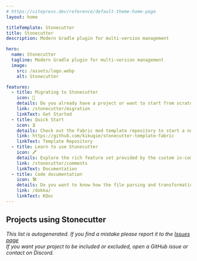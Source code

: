 ```yaml
---
# https://vitepress.dev/reference/default-theme-home-page
layout: home

titleTemplate: Stonecutter
title: Stonecutter
description: Modern Gradle plugin for multi-version management

hero:
  name: Stonecutter
  tagline: Modern Gradle plugin for multi-version management
  image:
    src: /assets/logo.webp
    alt: Stonecutter

features:
  - title: Migrating to Stonecutter
    icon: 🛫
    details: Do you already have a project or want to start from scratch? Take a look on the detailed setup guide.
    link: /stonecutter/migration
    linkText: Get Started
  - title: Quick Start
    icon: ⏳
    details: Check out the Fabric mod template repository to start a new mod with multi-version support.
    link: https://github.com/kikugie/stonecutter-template-fabric
    linkText: Template Repository
  - title: Learn to use Stonecutter
    icon: 🖊
    details: Explore the rich feature set provided by the custom in-comment language used by Stonecutter - Stitcher.
    link: /stonecutter/comments
    linkText: Documentation
  - title: Code documentation
    icon: 🛠
    details: Do you want to know how the file parsing and transformation is accomplished? Then you're in luck - the code is very organized and documented.
    link: /dokka/
    linkText: KDoc
---
```


<!--suppress ES6UnusedImports, HtmlUnknownAttribute -->
<script setup>
import { VPTeamMembers } from 'vitepress/theme';
import modrinth from '/assets/modrinth.svg?raw';
import curseforge from '/assets/curseforge.svg?raw';

let start = "here";
const members = [
  {
    avatar: 'https://cdn.modrinth.com/data/XpzGz7KD/8ff6751948e096f540e320681742d0b3b918931e.png',
    name: 'Elytra Trims',
    title: 'Customizable elytra mod with trims, banner patterns and more!',
    links: [
      { icon: 'github', link: 'https://github.com/Kikugie/elytra-trims' },
      { icon: { svg: modrinth }, link: 'https://modrinth.com/mod/elytra-trims' }
    ]
  },
  {
    avatar: 'https://cdn.modrinth.com/data/1eAoo2KR/1e43d5714f87ac6b20622e73b3ba7209be5ebafb.png',
    name: 'YetAnotherConfigLib',
    title: 'A builder-based configuration library for Minecraft.',
    links: [
      { icon: 'github', link: 'https://github.com/isXander/YetAnotherConfigLib' },
      { icon: { svg: modrinth }, link: 'https://modrinth.com/mod/yacl' },
      { icon: { svg: curseforge }, link: 'https://www.curseforge.com/minecraft/mc-mods/yacl' }
    ]
  },
  {
    avatar: 'https://cdn.modrinth.com/data/w7ThoJFB/25d48c335340c12566044c8f35df5102e72dc06c.png',
    name: 'Zoomify',
    title: 'A zoom mod with infinite customizability.',
    links: [
      { icon: 'github', link: 'https://github.com/isXander/Zoomify' },
      { icon: { svg: modrinth }, link: 'https://modrinth.com/mod/zoomify' },
      { icon: { svg: curseforge }, link: 'https://www.curseforge.com/minecraft/mc-mods/zoomify' }
    ]
  },
  {
    avatar: 'https://cdn.modrinth.com/data/1s5x833P/b7e3cf809f07d3cad88a60834c3e4e7248021744.png',
    name: 'Neruina - Ticking Entity Fixer',
    title: 'A Mod that prevents ticking-related crashes from bricking worlds',
    links: [
      { icon: 'github', link: 'https://github.com/Benjamin-Norton/Neruina' },
      { icon: { svg: modrinth }, link: 'https://modrinth.com/mod/neruina' },
      { icon: { svg: curseforge }, link: 'https://www.curseforge.com/minecraft/mc-mods/neruina' }
    ]
  },
  {
    avatar: 'https://cdn.modrinth.com/data/SNVQ2c0g/cd0ac6b474ae39a347364a62a39ea04ce0e146d9.png',
    name: 'M.R.U',
    title: 'Mineblock\'s Repeated Utilities',
    links: [
      { icon: 'github', link: 'https://github.com/mineblock11/MRU' },
      { icon: { svg: modrinth }, link: 'https://modrinth.com/mod/mru' },
      { icon: { svg: curseforge }, link: 'https://www.curseforge.com/minecraft/mc-mods/mru' }
    ]
  },
  {
    avatar: 'https://cdn.modrinth.com/data/DOUdJVEm/4f8cdb3933f9efa0c5dfd5574d3ad6b101c7f3ef.png',
    name: 'Controlify',
    title: 'Adds the best controller support to Minecraft Java edition!',
    links: [
      { icon: 'github', link: 'https://github.com/isXander/Controlify' },
      { icon: { svg: modrinth }, link: 'https://modrinth.com/mod/controlify' },
      { icon: { svg: curseforge }, link: 'https://www.curseforge.com/minecraft/mc-mods/controlify' }
    ]
  },
  {
    avatar: 'https://cdn.modrinth.com/data/IwCkru1D/53eee5642c7c426729b8313628b83f8513322484.png',
    name: 'CICADA',
    title: 'Confusing, Interesting and Considerably Agnostic Development Aid',
    links: [
      { icon: 'github', link: 'https://github.com/enjarai/cicada-lib' },
      { icon: { svg: modrinth }, link: 'https://modrinth.com/mod/cicada' },
      { icon: { svg: curseforge }, link: 'https://www.curseforge.com/minecraft/mc-mods/cicada' }
    ]
  },
  {
    avatar: 'https://cdn.modrinth.com/data/ZouiUX7t/d20aa8a40008b3f027144e21c916c4a7229a0c78.png',
    name: 'Sounds',
    title: 'Upgrade your experience with this customizable sound mod! It introduces new sound effects and enhances the original ones. Enjoy a richer audio experience with new sounds for blocks, items, inventory, and the UI!',
    links: [
      { icon: 'github', link: 'https://github.com/IMB11/Sounds' },
      { icon: { svg: modrinth }, link: 'https://modrinth.com/mod/sound' }
    ]
  },
  {
    avatar: 'https://cdn.modrinth.com/data/XVnUIUAQ/8165a80ccd1c58a9a0fd7505b4d27235a759bf28.png',
    name: 'Snow Under Trees (Fabric)',
    title: 'Adds snow under trees in snowy biomes, making the biomes more immersive.',
    links: [
      { icon: 'github', link: 'https://github.com/mineblock11/SnowUnderTrees' },
      { icon: { svg: modrinth }, link: 'https://modrinth.com/mod/snow-under-trees-remastered' },
      { icon: { svg: curseforge }, link: 'https://www.curseforge.com/minecraft/mc-mods/snow-under-trees-remastered' }
    ]
  },
  {
    avatar: 'https://cdn.modrinth.com/data/5srFLIaK/03454d120e13a3a25579bd74fe4bd761fed19431.png',
    name: 'Better Clouds',
    title: 'Beautiful clouds in touch with the vanilla style',
    links: [
      { icon: 'github', link: 'https://github.com/Qendolin/better-clouds' },
      { icon: { svg: modrinth }, link: 'https://modrinth.com/mod/better-clouds' }
    ]
  },
  {
    avatar: 'https://cdn.modrinth.com/data/WuGVWUF2/3475344bb37e1e27c2a54b574284cf0240b1ab70.png',
    name: 'Fog',
    title: 'A total overhaul of Minecraft\'s fog, offering options to customize fog color, start, and end points. Enjoy a more immersive experience with enhanced depth and visuals, all while keeping the same view distance.',
    links: [
      { icon: 'github', link: 'https://github.com/IMB11/Fog' },
      { icon: { svg: modrinth }, link: 'https://modrinth.com/mod/fog' },
      { icon: { svg: curseforge }, link: 'https://www.curseforge.com/minecraft/mc-mods/fog' }
    ]
  },
  {
    avatar: 'https://cdn.modrinth.com/data/pnsUKrap/7bb6b50b2f8be66ea13e0cfd290a7c2e348d6074.png',
    name: 'All The Trims',
    title: 'Allows any item to be an armour trim material and makes all armour trimmable.',
    links: [
      { icon: 'github', link: 'https://github.com/Benjamin-Norton/AllTheTrims/' },
      { icon: { svg: modrinth }, link: 'https://modrinth.com/mod/allthetrims' },
      { icon: { svg: curseforge }, link: 'https://www.curseforge.com/minecraft/mc-mods/all-the-trims' }
    ]
  },
  {
    avatar: 'https://cdn.modrinth.com/data/Eoxi2LJd/481ae7705912ab3418955e5bd650d938d1261c59.png',
    name: 'Flow',
    title: 'Configurable ease in-out inventory UI transitions.',
    links: [
      { icon: 'github', link: 'https://github.com/mineblock11/Flow' },
      { icon: { svg: modrinth }, link: 'https://modrinth.com/mod/flow' },
      { icon: { svg: curseforge }, link: 'https://www.curseforge.com/minecraft/mc-mods/flow' }
    ]
  },
  {
    avatar: 'https://cdn.modrinth.com/data/3s19I5jr/e66d99492c9b25e88a614846cca6b154ec5309f2.png',
    name: 'Skin Shuffle',
    title: 'Easily change your skin in-game without having to leave the world.',
    links: [
      { icon: 'github', link: 'https://github.com/IMB11/SkinShuffle' },
      { icon: { svg: modrinth }, link: 'https://modrinth.com/mod/skinshuffle' },
      { icon: { svg: curseforge }, link: 'https://www.curseforge.com/minecraft/mc-mods/skinshuffle' }
    ]
  },
  {
    avatar: 'https://cdn.modrinth.com/data/FrZIkosK/914fbe1f142a3fbe7488d0064e252f08f10c4a93.png',
    name: 'Forgotten Graves',
    title: 'Minecraft (Fabric) mod that stores items and XP in a decaying grave upon death',
    links: [
      { icon: 'github', link: 'https://github.com/ginsm/forgotten-graves' },
      { icon: { svg: modrinth }, link: 'https://modrinth.com/mod/forgotten-graves' }
    ]
  },
  {
    avatar: 'https://cdn.modrinth.com/data/k68glP2e/1cee94d3e17436d409839a79fa5d6bced5993023.png',
    name: 'AutoModpack',
    title: 'Enjoy a seamless modpack installation process and effortless updates with a user-friendly solution that simplifies management, making your gaming experience a breeze.',
    links: [
      { icon: 'github', link: 'https://github.com/Skidamek/AutoModpack' },
      { icon: { svg: modrinth }, link: 'https://modrinth.com/mod/automodpack' },
      { icon: { svg: curseforge }, link: 'https://www.curseforge.com/minecraft/mc-mods/automodpack' }
    ]
  },
  {
    avatar: 'https://cdn.modrinth.com/data/J5NAzRqK/43f9b135ef9ab49a67da667caa8b5987e1d5d864.png',
    name: 'FSit',
    title: 'Sit anywhere!',
    links: [
      { icon: 'github', link: 'https://github.com/rvbsm/fsit' },
      { icon: { svg: modrinth }, link: 'https://modrinth.com/mod/fsit' },
      { icon: { svg: curseforge }, link: 'https://www.curseforge.com/minecraft/mc-mods/fsit' }
    ]
  },
  {
    avatar: 'https://cdn.modrinth.com/data/9pubtjcn/7c702ddf0204753f221ab781f3f9360e071b988b.png',
    name: 'Blocky Bubbles',
    title: 'Ports the Fast Bubbles setting from Bedrock Edition!',
    links: [
      { icon: 'github', link: 'https://github.com/axialeaa/BlockyBubbles' },
      { icon: { svg: modrinth }, link: 'https://modrinth.com/mod/blocky-bubbles' }
    ]
  },
  {
    avatar: 'https://cdn.modrinth.com/data/m5T5xmUy/c67c1f900e8344e462bb5c21fb512579f3b0be46.png',
    name: 'FabricBetterGrass',
    title: 'Gamers can finally touch grass!?  OptiFine\'s Fancy and Fast better grass implemented on Fabric!',
    links: [
      { icon: 'github', link: 'https://github.com/UltimatChamp/FabricBetterGrass' },
      { icon: { svg: modrinth }, link: 'https://modrinth.com/mod/fabricbettergrass' },
      { icon: { svg: curseforge }, link: 'https://www.curseforge.com/minecraft/mc-mods/fabricbettergrass' }
    ]
  },
  {
    avatar: 'https://cdn.modrinth.com/data/tr2Mv6ke/a98512fe0df192749fa001268dcf8dd96f99e587.png',
    name: 'Sushi Bar',
    title: 'A library mod for Chai\'s mods',
    links: [
      { icon: 'github', link: 'https://github.com/Chailotl/sushi-bar' },
      { icon: { svg: modrinth }, link: 'https://modrinth.com/mod/sushi-bar' }
    ]
  },
  {
    avatar: 'https://cdn.modrinth.com/data/RCjGlCDj/icon.png',
    name: 'Mod-erate Loading Screen',
    title: 'An "alternative" to Mod Menu that\'s a lot less usable.',
    links: [
      { icon: 'github', link: 'https://github.com/enjarai/moderate-loading-screen' },
      { icon: { svg: modrinth }, link: 'https://modrinth.com/mod/moderate-loading-screen' },
      { icon: { svg: curseforge }, link: 'https://www.curseforge.com/minecraft/mc-mods/mod-erate-loading-screen' }
    ]
  },
  {
    avatar: 'https://cdn.modrinth.com/data/Kd03i2oU/5bfab0390b4655470b95b80824df9ffe6e280514.png',
    name: 'Enchantment Disabler',
    title: 'Disable enchantments you don\'t like, and nerf enchanting in multiple ways with an extensive configuration. Supports modded enchantments.',
    links: [
      { icon: 'github', link: 'https://github.com/pajicadvance/enchantmentdisabler' },
      { icon: { svg: modrinth }, link: 'https://modrinth.com/mod/enchantment-disabler' },
      { icon: { svg: curseforge }, link: 'https://www.curseforge.com/minecraft/mc-mods/enchantmentdisabler' }
    ]
  },
  {
    avatar: 'https://cdn.modrinth.com/data/9dzLWnmZ/3a7ea28ca4aa82708c23d0f1f7189661eb2ea363.png',
    name: 'Camerapture',
    title: 'Take pictures using a working camera, show them to other players and hang them on your wall in picture frames!',
    links: [
      { icon: 'github', link: 'https://github.com/chrrs/camerapture' },
      { icon: { svg: modrinth }, link: 'https://modrinth.com/mod/camerapture' },
      { icon: { svg: curseforge }, link: 'https://www.curseforge.com/minecraft/mc-mods/camerapture' }
    ]
  },
  {
    avatar: 'https://cdn.modrinth.com/data/8CsGxc95/f1d33853af9a7c9a05f2562fc72750187b3ed988.png',
    name: 'Shared Resources',
    title: 'A mod for sharing game files like resource packs, shaders, saves and more between separate Minecraft instances.',
    links: [
      { icon: 'github', link: 'https://github.com/enjarai/shared-resources' },
      { icon: { svg: modrinth }, link: 'https://modrinth.com/mod/shared-resources' }
    ]
  },
  {
    avatar: 'https://cdn.modrinth.com/data/kNtBiHzs/f83c432acee2a4bb87b09ed62374acdb017fc68c.png',
    name: 'OpenBoatUtils',
    title: 'Configurable boat physics.',
    links: [
      { icon: 'github', link: 'https://github.com/o7Moon/OpenBoatUtils' },
      { icon: { svg: modrinth }, link: 'https://modrinth.com/mod/openboatutils' }
    ]
  },
  {
    avatar: 'https://cdn.modrinth.com/data/LLfA8jAD/68480ea1745081e6ab88970f58c9b58c9fa3a7e5.jpeg',
    name: 'telekinesis',
    title: 'The Telekinesis enchantment automatically collects drops from mobs, vehicles and blocks',
    links: [
      { icon: 'github', link: 'https://github.com/btwonion/telekinesis' },
      { icon: { svg: modrinth }, link: 'https://modrinth.com/mod/telekinesis' },
      { icon: { svg: curseforge }, link: 'https://www.curseforge.com/minecraft/mc-mods/telekinesis' }
    ]
  },
  {
    avatar: 'https://cdn.modrinth.com/data/9auOqb3o/a0abec247c17a55fb4826f9b641fefdebd794339.png',
    name: 'CyanSetHome',
    title: 'Adds the /sethome command and a system of trust between player to allow them to teleport to their respective homes',
    links: [
      { icon: 'github', link: 'https://github.com/Aeldit/CyanSetHome' },
      { icon: { svg: modrinth }, link: 'https://modrinth.com/mod/cyansethome' }
    ]
  },
  {
    avatar: 'https://cdn.modrinth.com/data/s9XXQTOb/b2ad6897ae0ae1277dc3fefe4d99ed6e7e3f9024.png',
    name: 'Chai\'s Inventory Sorter',
    title: 'An inventory sorter that complements the vanilla UI with fully configurable sorting',
    links: [
      { icon: 'github', link: 'https://github.com/Chailotl/inventory-sort' },
      { icon: { svg: modrinth }, link: 'https://modrinth.com/mod/chais-inventory-sorter' }
    ]
  },
  {
    avatar: 'https://cdn.modrinth.com/data/wTfH1dkt/b9d1ed7933cbbad760cae996d8732c914a57fbd2.png',
    name: 'Better Boat Movement',
    title: 'Increases boat step height to move up water and blocks',
    links: [
      { icon: 'github', link: 'https://github.com/btwonion/better-boat-movement' },
      { icon: { svg: modrinth }, link: 'https://modrinth.com/mod/better-boat-movement' }
    ]
  },
  {
    avatar: 'https://cdn.modrinth.com/data/ygYU16dG/cd7e06456a341a345a6d2be1e2a057745d293969.png',
    name: 'My Totem Doll',
    title: 'Simple Fabric mod which replaces all totems with player dolls. Rename your totem to player\'s nickname to use it\'s skin.',
    links: [
      { icon: 'github', link: 'https://github.com/LopyMine/My-Totem-Doll' },
      { icon: { svg: modrinth }, link: 'https://modrinth.com/mod/my_totem_doll' }
    ]
  },
  {
    avatar: 'https://cdn.modrinth.com/data/lg17V3i3/d88de184e364d8dd1da21933c7c82ce298b0fb98.png',
    name: 'autodrop',
    title: 'Simply drops specific items after pickup',
    links: [
      { icon: 'github', link: 'https://github.com/btwonion/autodrop' },
      { icon: { svg: modrinth }, link: 'https://modrinth.com/mod/autodrop' }
    ]
  },
  {
    avatar: 'https://cdn.modrinth.com/data/YS3ZignI/f8056e4ce6ac00a50c431eac915509d14a0e90b4.png',
    name: 'TT20 (TPS Fixer)',
    title: 'TT20 helps reduce lag by optimizing how ticks work when the server\'s TPS is low.',
    links: [
      { icon: 'github', link: 'https://github.com/snackbag/tt20' },
      { icon: { svg: modrinth }, link: 'https://modrinth.com/mod/tt20' }
    ]
  },
  {
    avatar: 'https://cdn.modrinth.com/data/hHVaPgFK/723c55a27d7d633024fdfe14464a44c84bf05d48.png',
    name: 'Mob Armor Trims',
    title: 'Makes mobs be able to spawn with naturally trimmed armor',
    links: [
      { icon: 'github', link: 'https://github.com/Imajo24I/Mob-Armor-Trims-1.20.1/' },
      { icon: { svg: modrinth }, link: 'https://modrinth.com/mod/mob-armor-trims' }
    ]
  },
  {
    avatar: 'https://cdn.modrinth.com/data/6OpnBWtt/5bb148d10f81498a60f0498302743a39eadd6900.png',
    name: 'CTM Selector',
    title: 'This mod allows you to choose which blocks will have connected textures in every CTM resource pack you have loaded',
    links: [
      { icon: 'github', link: 'https://github.com/Aeldit/CTMSelector' },
      { icon: { svg: modrinth }, link: 'https://modrinth.com/mod/ctm-selector' }
    ]
  },
  {
    avatar: 'https://cdn.modrinth.com/data/TBQr8ROh/b092cf15b0e51b27740df11220d4a8c51fd0b08e.png',
    name: 'MCC Island Nametag Mod',
    title: 'A mod that displays your own name tag on MCC Island in the exact way the server does it.',
    links: [
      { icon: 'github', link: 'https://github.com/anastarawneh/MCCINametagMod' },
      { icon: { svg: modrinth }, link: 'https://modrinth.com/mod/mcc-island-nametag-mod' }
    ]
  },
  {
    avatar: 'https://cdn.modrinth.com/data/zGxxQr33/94087d290a929535845be488cde26de54c6826f0.png',
    name: 'Cyan',
    title: 'Adds a few commands for survival Minecraft server and client !',
    links: [
      { icon: 'github', link: 'https://github.com/Aeldit/Cyan' },
      { icon: { svg: modrinth }, link: 'https://modrinth.com/mod/cyan' }
    ]
  },
  {
    avatar: 'https://cdn.modrinth.com/data/yXAvIk0x/a8e206afee8b866700008f18b57212f0d6ce17c6.png',
    name: 'Scribble',
    title: 'Expertly edit your books with rich formatting options, page utilities and more! And it\'s all client-side!',
    links: [
      { icon: 'github', link: 'https://github.com/chrrs/scribble' },
      { icon: { svg: modrinth }, link: 'https://modrinth.com/mod/scribble' },
      { icon: { svg: curseforge }, link: 'https://www.curseforge.com/minecraft/mc-mods/scribble' }
    ]
  },
  {
    avatar: 'https://cdn.modrinth.com/data/BMaqFQAd/116458c672aadeb31856563eaff8ed7edd764753.png',
    name: 'AutoWhitelist',
    title: 'A way to automate the whitelist of a minecraft server based on discord roles',
    links: [
      { icon: 'github', link: 'https://github.com/Awakened-Redstone/AutoWhitelist' },
      { icon: { svg: modrinth }, link: 'https://modrinth.com/mod/autowhitelist' },
      { icon: { svg: curseforge }, link: 'https://www.curseforge.com/minecraft/mc-mods/autowhitelist' }
    ]
  },
  {
    avatar: 'https://cdn.modrinth.com/data/3KmV3g7F/7705715ccaa9306dcaf02ac7b7c121016bde8dbe.png',
    name: 'Florum Sporum',
    title: 'Breathing new life into the spore blossom without undoing any of Mojang\'s work!',
    links: [
      { icon: 'github', link: 'https://github.com/axialeaa/FlorumSporum' },
      { icon: { svg: modrinth }, link: 'https://modrinth.com/mod/florum-sporum' }
    ]
  },
  {
    avatar: 'https://cdn.modrinth.com/data/GON0Fdk5/047b7bfec30d245cd7d5972affe208e6b0f8da98.png',
    name: 'skin overrides',
    title: 'a simple mod for locally changing skins and capes.',
    links: [
      { icon: 'github', link: 'https://lumity.dev/orifu/skin-overrides' },
      { icon: { svg: modrinth }, link: 'https://modrinth.com/mod/skin-overrides' }
    ]
  },
  {
    avatar: 'https://cdn.modrinth.com/data/MXwU9ODv/f984c9f3ddcc0d1bf9bd227406a540778b4932ff.png',
    name: 'skylper',
    title: 'Utility mod for Hypixel Skyblock focusing on mining',
    links: [
      { icon: 'github', link: 'https://github.com/btwonion/skylper' },
      { icon: { svg: modrinth }, link: 'https://modrinth.com/mod/skylper' }
    ]
  },
  {
    avatar: 'https://cdn.modrinth.com/data/ZcRRACSs/cca4a6415d48d8d18535f6ea5bb316ebeaf9117b.png',
    name: 'EventUtils',
    title: 'Alerting for Event Alerts Minecraft events',
    links: [
      { icon: 'github', link: 'https://github.com/Event-Alerts/EventUtils' },
      { icon: { svg: modrinth }, link: 'https://modrinth.com/mod/alerts' }
    ]
  },
  {
    avatar: 'https://cdn.modrinth.com/data/vEyyiUWA/4c3f1393e4885be462eaa0e984d9c2f08562d8cf.png',
    name: 'Random Fishing',
    title: 'A simple mod that adds an enchantment for fishing rods that makes fishing produce random items.',
    links: [
      { icon: 'github', link: 'https://github.com/Overcontrol1/RandomFishing' },
      { icon: { svg: modrinth }, link: 'https://modrinth.com/mod/random-fishing' }
    ]
  },
  {
    avatar: 'https://cdn.modrinth.com/data/yItp8TXg/c0a28bc0b0027385ec15f694e341d683f3a24eb7.png',
    name: 'Fast Recipe',
    title: 'Ctrl + LMB on recipe for instantly crafting, according to it. Fabric.',
    links: [
      { icon: 'github', link: 'https://github.com/LopyMine/fast-recipe' },
      { icon: { svg: modrinth }, link: 'https://modrinth.com/mod/fast-recipe' }
    ]
  },
  {
    avatar: 'https://cdn.modrinth.com/data/PztDP6Mf/b4734849fa5b15e7bd86d0cad353cab356cef542.png',
    name: 'Player Statistics',
    title: 'Adds a command to your Fabric server that gives players insights into everyone\'s statistics.',
    links: [
      { icon: 'github', link: 'https://github.com/kr8gz/PlayerStatistics' },
      { icon: { svg: modrinth }, link: 'https://modrinth.com/mod/playerstatistics' }
    ]
  },
  {
    avatar: 'https://cdn.modrinth.com/data/joSM3OBw/d678ad694601af535d957b535bce1510b2690dee.png',
    name: 'New Creative Inventory',
    title: 'A recreation of the creative inventory from version 1.19.3',
    links: [
      { icon: 'github', link: 'https://github.com/Plastoid501/NewCreativeInventory' },
      { icon: { svg: modrinth }, link: 'https://modrinth.com/mod/new-creative-inventory' }
    ]
  },
  {
    avatar: 'https://cdn.modrinth.com/data/UqXUT3DQ/e48c590ddc53b8c061eb5a428fa5786f6446b9b5.png',
    name: 'HudEnhancer',
    title: 'Display, customize and move elements in the HUD.',
    links: [
      { icon: 'github', link: 'https://github.com/sailex428/HudEnhancer' },
      { icon: { svg: modrinth }, link: 'https://modrinth.com/mod/hudenhancer' }
    ]
  }
];
let end = "here";
</script>

## Projects using Stonecutter

*This list is autogenerated. If you find a mistake please report it to the [Issues page](https://github.com/kikugie/stonecutter/issues)*  
*If you want your project to be included or excluded, open a GitHub issue or contact on Discord.*
<VPTeamMembers size="small" :members="members" />